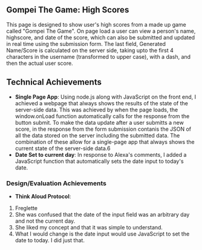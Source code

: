 ## Gompei The Game: High Scores
This page is designed to show user's high scores from a made up game called "Gompei The Game". On page load a user can view a person's name, highscore, and date of the score, which can also be submitted and updated in real time using the submission form. The last field, Generated Name/Score is calculated on the server side, taking upto the first 4 characters in the username (transformed to upper case), with a dash, and then the actual user score.

## Technical Achievements
- **Single Page App**: Using node.js along with JavaScript on the front end, I achieved a webpage that always shows the results of the state of the server-side data. This was achieved by when the page loads, the window.onLoad function automatically calls for the response from the button submit. To make the data update after a user submitts a new score, in the response from the form submission contanis the JSON of all the data stored on the server including the submitted data. The combination of these allow for a single-page app that always shows the current state of the server-side data.6
- **Date Set to current day**: In response to Alexa's comments, I added a JavaScript function that automatically sets the date input to today's date.

### Design/Evaluation Achievements
- **Think Aloud Protocol**:
1. Freglette
2. She was confused that the date of the input field was an arbitrary day and not the current day.
3. She liked my concept and that it was simple to understand.
4. What I would change is the date input would use JavaScript to set the date to today. I did just that. 
